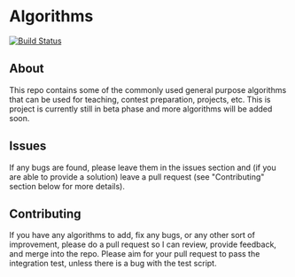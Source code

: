 # Algorithms
[![Build Status](https://travis-ci.org/peterzhu2118/algorithms.svg?branch=master)](https://travis-ci.org/peterzhu2118/algorithms)

## About
This repo contains some of the commonly used general purpose algorithms that can be used for teaching, contest preparation, projects, etc. This is project is currently still in beta phase and more algorithms will be added soon.

## Issues
If any bugs are found, please leave them in the issues section and (if you are able to provide a solution) leave a pull request (see "Contributing" section below for more details).

## Contributing
If you have any algorithms to add, fix any bugs, or any other sort of improvement, please do a pull request so I can review, provide feedback, and merge into the repo. Please aim for your pull request to pass the integration test, unless there is a bug with the test script.
